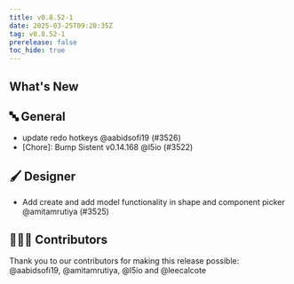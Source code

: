 ```yaml
---
title: v0.8.52-1
date: 2025-03-25T09:20:35Z
tag: v0.8.52-1
prerelease: false
toc_hide: true
---
```


## What's New
## 🔤 General
- update redo hotkeys @aabidsofi19 (#3526)
- [Chore]: Bump Sistent v0.14.168 @l5io (#3522)

## 🖌️ Designer

- Add create and add model functionality in shape and component picker @amitamrutiya (#3525)

## 👨🏽‍💻 Contributors

Thank you to our contributors for making this release possible:
@aabidsofi19, @amitamrutiya, @l5io and @leecalcote

